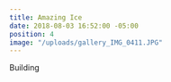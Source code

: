 ```yaml
---
title: Amazing Ice
date: 2018-08-03 16:52:00 -05:00
position: 4
image: "/uploads/gallery_IMG_0411.JPG"
---
```


Building